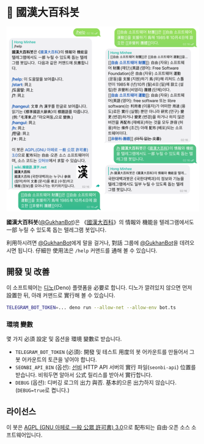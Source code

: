 <!-- deno-fmt-ignore-file -->

🤖 國漢大百科봇
===============

![](preview.png)

**國漢大百科봇**\([@GukhanBot])은 《[國漢大百科]》의 情報와 機能을
텔레그램에서도 一部 누릴 수 있도록 돕는 텔레그램 봇입니다.

利用하시려면 [@GukhanBot]에게 말을 걸거나, 對話 그룹에 [@GukhanBot]을
데려오시면 됩니다. 仔細한 使用法은 `/help` 커맨드를 通해 볼 수 있습니다.

[@GukhanBot]: https://t.me/GukhanBot
[國漢大百科]: https://wiki.xn--9cs231j0ji.xn--p8s937b.net/


開發 및 改善
------------

이 소프트웨어는 [디노][](Deno) 플랫폼을 必要로 합니다.  디노가 깔려있지 않으면
먼저 設置한 뒤, 아래 커맨드로 實行해 볼 수 있습니다.

~~~~ bash
TELEGRAM_BOT_TOKEN=... deno run --allow-net --allow-env bot.ts
~~~~

[디노]: https://deno.land/


### 環境 變數

몇 가지 必須 設定 및 옵션을 環境 變數로 받습니다.

 -  `TELEGRAM_BOT_TOKEN` (必須): 開發 및 테스트 用度의 봇 어카운트를 만들어서
    그 봇 어카운트의 토큰을 넣어야 합니다.
 -  `SEONBI_API_BIN` (옵션): [선비] HTTP API 서버의 實行 파일(`seonbi-api`)
    位置를 받습니다.  비워두면 알아서 公式 릴리스를 받아서 實行합니다.
 -  `DEBUG` (옵션): 디버깅 로그의 出力 與否.  基本的으론 出力하지 않습니다. 
    (`DEBUG=true`로 켭니다.)

[선비]: https://github.com/dahlia/seonbi


라이선스
--------

이 봇은 [AGPL (GNU 아페로 一般 公眾 許可書) 3.0][AGPLv3]으로 配布되는 自由·오픈
소스 소프트웨어입니다.

[AGPLv3]: https://www.gnu.org/licenses/agpl-3.0.html
